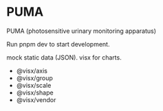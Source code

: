 # PUMA
PUMA (photosensitive urinary monitoring apparatus)

Run pnpm dev to start development.

mock static data (JSON).
visx for charts.
- @visx/axis
- @visx/group
- @visx/scale
- @visx/shape
- @visx/vendor